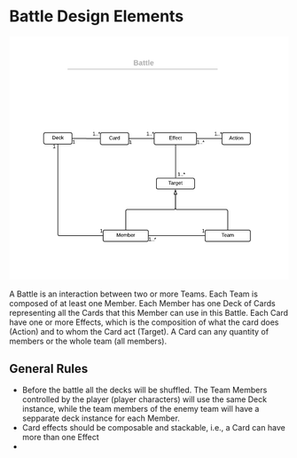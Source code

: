 # Battle Design Elements

![Battle Design Class Diagram](BattleDesign.png)

A Battle is an interaction between two or more Teams. Each Team is composed of
at least one Member. Each Member has one Deck of Cards representing all the Cards
that this Member can use in this Battle. Each Card have one or more Effects, which is the 
composition of what the card does (Action) and to whom the Card act (Target). A Card
can any quantity of members or the whole team (all members).

## General Rules
- Before the battle all the decks will be shuffled. The Team Members controlled by the 
player (player characters) will use the same Deck instance, while the team members of 
the enemy team will have a sepparate deck instance for each Member.
- Card effects should be composable and stackable, i.e., a Card can have more than one
Effect
- 
